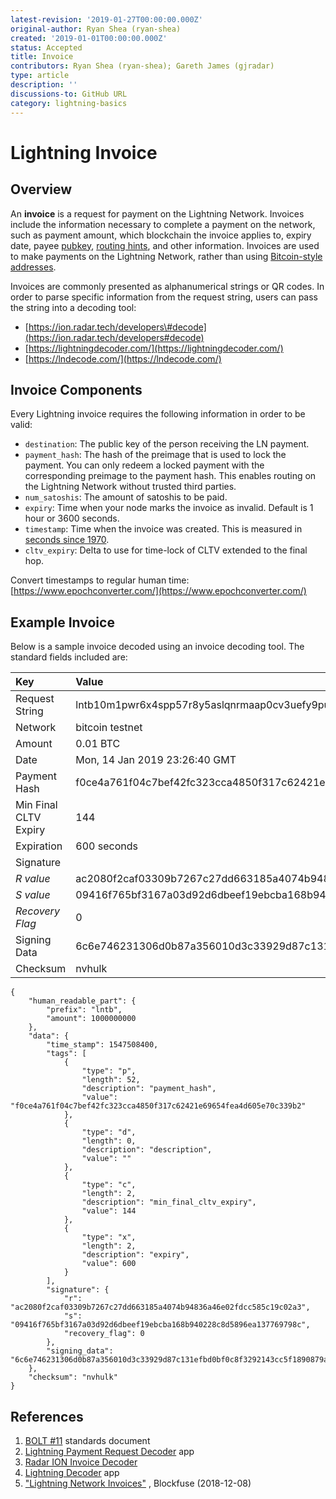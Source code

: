 ```yaml
---
latest-revision: '2019-01-27T00:00:00.000Z'
original-author: Ryan Shea (ryan-shea)
created: '2019-01-01T00:00:00.000Z'
status: Accepted
title: Invoice
contributors: Ryan Shea (ryan-shea); Gareth James (gjradar)
type: article
description: ''
discussions-to: GitHub URL
category: lightning-basics
---
```


# Lightning Invoice

## Overview

An **invoice** is a request for payment on the Lightning Network. Invoices include the information necessary to complete a payment on the network, such as payment amount, which blockchain the invoice applies to, expiry date, payee [pubkey](../bitcoin/pubkey.md), [routing hints](payment-routing.md#routing-hints), and other information. Invoices are used to make payments on the Lightning Network, rather than using [Bitcoin-style addresses](../bitcoin/bitcoin-address-formats.md).

Invoices are commonly presented as alphanumerical strings or QR codes. In order to parse specific information from the request string, users can pass the string into a decoding tool:

* [https://ion.radar.tech/developers\#decode](https://ion.radar.tech/developers#decode)
* [https://lightningdecoder.com/](https://lightningdecoder.com/)
* [https://lndecode.com/](https://lndecode.com/)

## Invoice Components

Every Lightning invoice requires the following information in order to be valid:

* `destination`: The public key of the person receiving the LN payment.
* `payment_hash`: The hash of the preimage that is used to lock the payment. You can only redeem a locked payment with the corresponding preimage to the payment hash. This enables routing on the Lightning Network without trusted third parties.
* `num_satoshis`: The amount of satoshis to be paid.
* `expiry`: Time when your node marks the invoice as invalid. Default is 1 hour or 3600 seconds.
* `timestamp`: Time when the invoice was created.  This is measured in [seconds since 1970](https://github.com/lightningnetwork/lightning-rfc/blob/master/11-payment-encoding.md#data-part).
* `cltv_expiry`: Delta to use for time-lock of CLTV extended to the final hop.

Convert timestamps to regular human time: [https://www.epochconverter.com/](https://www.epochconverter.com/)

## Example Invoice

Below is a sample invoice decoded using an invoice decoding tool. The standard fields included are:

| Key | Value |  |
| :--- | :--- | :--- |
| Request String | lntb10m1pwr6x4spp57r8y5aslqnrmaap0cv3uefy9puchccjzre5k2nl2f4s9uuxr8xeqdqqcqzysxqzjc4ssgpuk27qesndex0sna6e33skjqwju5sd4ydcp0mnzctsvuq23sjst0wedlx9n6q0vj6md7auv7hjapdzu5qg5v34vfd6snwa5hnrqqnvhulk |  |
| Network | bitcoin testnet |  |
| Amount | 0.01 BTC |  |
| Date | Mon, 14 Jan 2019 23:26:40 GMT |  |
| Payment Hash | f0ce4a761f04c7bef42fc323cca4850f317c62421e69654fea4d605e70c339b2 |  |
| Min Final CLTV Expiry | 144 |  |
| Expiration | 600 seconds |  |
| Signature |  |  |
| _R value_ | ac2080f2caf03309b7267c27dd663185a4074b94836a46e02fdcc585c19c02a3 |  |
| _S value_ | 09416f765bf3167a03d92d6dbeef19ebcba168b940228c8d5896ea137769798c |  |
| _Recovery Flag_ | 0 |  |
| Signing Data | 6c6e746231306d0b87a356010d3c33929d87c131efbd0bf0c8f3292143cc5f1890879a5953fa9358179c30ce6c81a006002240c014b0 |  |
| Checksum | nvhulk |  |

```text
{
    "human_readable_part": {
        "prefix": "lntb",
        "amount": 1000000000
    },
    "data": {
        "time_stamp": 1547508400,
        "tags": [
            {
                "type": "p",
                "length": 52,
                "description": "payment_hash",
                "value": "f0ce4a761f04c7bef42fc323cca4850f317c62421e69654fea4d605e70c339b2"
            },
            {
                "type": "d",
                "length": 0,
                "description": "description",
                "value": ""
            },
            {
                "type": "c",
                "length": 2,
                "description": "min_final_cltv_expiry",
                "value": 144
            },
            {
                "type": "x",
                "length": 2,
                "description": "expiry",
                "value": 600
            }
        ],
        "signature": {
            "r": "ac2080f2caf03309b7267c27dd663185a4074b94836a46e02fdcc585c19c02a3",
            "s": "09416f765bf3167a03d92d6dbeef19ebcba168b940228c8d5896ea137769798c",
            "recovery_flag": 0
        },
        "signing_data": "6c6e746231306d0b87a356010d3c33929d87c131efbd0bf0c8f3292143cc5f1890879a5953fa9358179c30ce6c81a006002240c014b0"
    },
    "checksum": "nvhulk"
}
```

## References

1. [BOLT \#11](https://github.com/lightningnetwork/lightning-rfc/blob/master/11-payment-encoding.md) standards document
2. [Lightning Payment Request Decoder](https://lndecode.com/) app
3. [Radar ION Invoice Decoder](https://ion.radar.tech/developers/#decode)
4. [Lightning Decoder](https://lightningdecoder.com/) app
5. ["Lightning Network Invoices"](https://blockfuse.io/blog/lightning-network-invoices/) , Blockfuse \(2018-12-08\)

